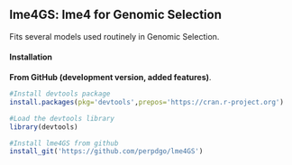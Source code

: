 ## lme4GS: lme4 for Genomic Selection

Fits several models used routinely in Genomic Selection.

#### Installation 

**From GitHub (development version, added features)**.

```R
#Install devtools package
install.packages(pkg='devtools',prepos='https://cran.r-project.org')

#Load the devtools library
library(devtools)

#Install lme4GS from github
install_git('https://github.com/perpdgo/lme4GS')

```
